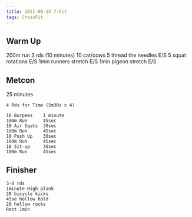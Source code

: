 ```yaml
---
title: 2021-09-15 7-Fit
tags: CrossFit
---
```


## Warm Up
200m run
3 rds (10 minutes)
10 cat/cows
5 thread the needles E/S
5 squat rotations E/S
1min runners stretch E/S
1min pigeon stretch E/S

## Metcon
25 minutes
```
4 Rds for Time (5m30s x 4)

10 Burpees    1 minute
100m Run      45sec
10 Air Sqats  30sec
100m Run      45sec
10 Push Up    30sec
100m Run      45sec
10 Sit-up     30sec
100m Run      45sec
```

## Finisher
```
3-4 rds
1minute High plank
20 bicycle kicks
45se hollow hold
20 hollow rocks
Rest 1min
```